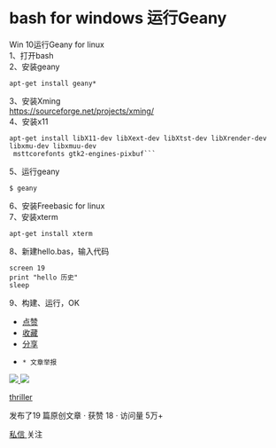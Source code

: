 # bash for windows 运行Geany

Win 10运行Geany for linux  
1、打开bash  
2、安装geany

    
    
    apt-get install geany*

3、安装Xming  
[ https://sourceforge.net/projects/xming/
](https://sourceforge.net/projects/xming/)  
4、安装x11

    
    
    apt-get install libX11-dev libXext-dev libXtst-dev libXrender-dev libxmu-dev libxmuu-dev
     msttcorefonts gtk2-engines-pixbuf```

5、运行geany

    
    
    $ geany

6、安装Freebasic for linux  
7、安装xterm

    
    
    apt-get install xterm

8、新建hello.bas，输入代码

    
    
    screen 19
    print "hello 历史"
    sleep

9、构建、运行，OK

  * [ 点赞  ](javascript:;)
  * [ 收藏  ](javascript:;)
  * [ 分享 ](javascript:;)
  *     * 文章举报 

[ ![](https://profile.csdnimg.cn/2/1/1/3_thriller)
![](https://g.csdnimg.cn/static/user-reg-year/1x/20.png)
](https://blog.csdn.net/thriller)

[ thriller ](https://blog.csdn.net/thriller)

发布了19 篇原创文章  ·  获赞 18  ·  访问量 5万+

[ 私信 ](https://im.csdn.net/im/main.html?userName=thriller) 关注


